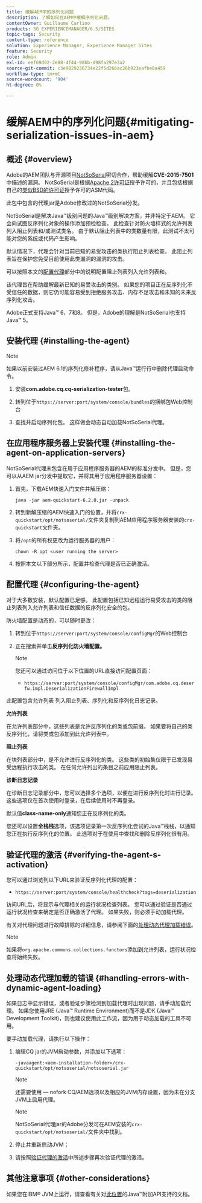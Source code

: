 ```yaml
---
title: 缓解AEM中的序列化问题
description: 了解如何在AEM中缓解序列化问题。
contentOwner: Guillaume Carlino
products: SG_EXPERIENCEMANAGER/6.5/SITES
topic-tags: Security
content-type: reference
solution: Experience Manager, Experience Manager Sites
feature: Security
role: Admin
exl-id: eef69d02-2e88-4f44-98bb-d98fa297e3a2
source-git-commit: c3e9029236734e22f5d266ac26b923eafbe0a459
workflow-type: tm+mt
source-wordcount: '904'
ht-degree: 0%

---
```


# 缓解AEM中的序列化问题{#mitigating-serialization-issues-in-aem}

## 概述 {#overview}

Adobe的AEM团队与开源项目[NotSoSerial](https://github.com/kantega/notsoserial)密切合作，帮助缓解&#x200B;**CVE-2015-7501**&#x200B;中描述的漏洞。 NotSoSerial是根据[Apache 2许可证](https://www.apache.org/licenses/LICENSE-2.0)授予许可的，并且包括根据自己的[类似BSD的许可证](https://asm.ow2.io/)授予许可的ASM代码。

此包中包含的代理jar是Adobe修改过的NotSoSerial分发。

NotSoSerial是解决Java™级别问题的Java™级别解决方案，并非特定于AEM。 它会向试图反序列化对象的操作添加预检检查。 此检查针对防火墙样式的允许列表列入阻止列表和/或测试类名。 由于默认阻止列表中的类数量有限，此测试不太可能对您的系统或代码产生影响。

默认情况下，代理会针对当前已知的易受攻击的类执行阻止列表检查。 此阻止列表旨在保护您免受目前使用此类漏洞的漏洞的攻击。

可以按照本文的[配置代理](/help/sites-administering/mitigating-serialization-issues.md#configuring-the-agent)部分中的说明配置阻止列表列入允许列表和。

该代理旨在帮助缓解最新已知的易受攻击的类别。 如果您的项目正在反序列化不受信任的数据，则它仍可能容易受到拒绝服务攻击、内存不足攻击和未知的未来反序列化攻击。

Adobe正式支持Java™ 6、7和8。 但是，Adobe的理解是NotSoSerial也支持Java™ 5。

## 安装代理 {#installing-the-agent}

>[!NOTE]
>
>如果以前安装过AEM 6.1的序列化修补程序，请从Java™运行行中删除代理启动命令。

1. 安装&#x200B;**com.adobe.cq.cq-serialization-tester**&#x200B;包。

1. 转到位于`https://server:port/system/console/bundles`的捆绑包Web控制台
1. 查找并启动序列化包。 这样做会动态自动加载NotSoSerial代理。

## 在应用程序服务器上安装代理 {#installing-the-agent-on-application-servers}

NotSoSerial代理未包含在用于应用程序服务器的AEM的标准分发中。 但是，您可以从AEM jar分发中提取它，并将其用于应用程序服务器设置：

1. 首先，下载AEM快速入门文件并解压缩：

   ```shell
   java -jar aem-quickstart-6.2.0.jar -unpack
   ```

1. 转到新解压缩的AEM快速入门的位置，并将`crx-quickstart/opt/notsoserial/`文件夹复制到AEM应用程序服务器安装的`crx-quickstart`文件夹。

1. 将`/opt`的所有权更改为运行服务器的用户：

   ```shell
   chown -R opt <user running the server>
   ```

1. 按照本文以下部分所示，配置并检查代理是否已正确激活。

## 配置代理 {#configuring-the-agent}

对于大多数安装，默认配置已足够。 此配置包括已知远程运行易受攻击的类的阻止列表列入允许列表和信任数据的反序列化安全的包。

防火墙配置是动态的，可以随时更改：

1. 转到位于`https://server:port/system/console/configMgr`的Web控制台
1. 正在搜索并单击&#x200B;**反序列化防火墙配置。**

   >[!NOTE]
   >
   >您还可以通过访问位于以下位置的URL直接访问配置页面：
   >
   >* `https://server:port/system/console/configMgr/com.adobe.cq.deserfw.impl.DeserializationFirewallImpl`

此配置包含允许列表 列入阻止列表、序列化和反序列化日志记录。

**允许列表**

在允许列表部分中，这些列表是允许反序列化的类或包前缀。 如果要将自己的类反序列化，请将类或包添加到此允许列表中。

**阻止列表**

在块列表部分中，是不允许进行反序列化的类。 这些类的初始集仅限于已发现易受远程执行攻击的类。 在任何允许列出的条目之前应用阻止列表。

**诊断日志记录**

在诊断日志记录部分中，您可以选择多个选项，以便在进行反序列化时进行记录。 这些选项仅在首次使用时登录，在后续使用时不再登录。

默认值&#x200B;**class-name-only**&#x200B;通知您正在反序列化的类。

您还可以设置&#x200B;**全栈栈**&#x200B;选项，该选项记录第一次反序列化尝试的Java™栈栈，以通知您正在执行反序列化的位置。 此选项对于在使用中查找和删除反序列化很有用。

## 验证代理的激活 {#verifying-the-agent-s-activation}

您可以通过浏览到以下URL来验证反序列化代理的配置：

* `https://server:port/system/console/healthcheck?tags=deserialization`

访问URL后，将显示与代理相关的运行状况检查列表。 您可以通过验证是否通过运行状况检查来确定是否正确激活了代理。 如果失败，则必须手动加载代理。

有关对代理问题进行故障排除的详细信息，请参阅下面的[处理动态代理加载错误](#handling-errors-with-dynamic-agent-loading)。

>[!NOTE]
>
>如果将`org.apache.commons.collections.functors`添加到允许列表，运行状况检查将始终失败。

## 处理动态代理加载的错误 {#handling-errors-with-dynamic-agent-loading}

如果日志中显示错误，或者验证步骤检测到加载代理时出现问题，请手动加载代理。 如果您使用JRE (Java™ Runtime Environment)而不是JDK (Java™ Development Toolkit)，则也建议使用此工作流，因为用于动态加载的工具不可用。

要手动加载代理，请执行以下操作：

1. 编辑CQ jar的JVM启动参数，并添加以下选项：

   ```shell
   -javaagent:<aem-installation-folder>/crx-quickstart/opt/notsoserial/notsoserial.jar
   ```

   >[!NOTE]
   >
   >还需要使用 — nofork CQ/AEM选项以及相应的JVM内存设置，因为未在分支JVM上启用代理。

   >[!NOTE]
   >
   >NotSoSerial代理jar的Adobe分发可在AEM安装的`crx-quickstart/opt/notsoserial/`文件夹中找到。

1. 停止并重新启动JVM；

1. 请按照[验证代理的激活](/help/sites-administering/mitigating-serialization-issues.md#verifying-the-agent-s-activation)中所述步骤再次验证代理的激活。

## 其他注意事项 {#other-considerations}

如果您在IBM® JVM上运行，请查看有关对[此位置](https://www.ibm.com/docs/en/sdk-java-technology/8?topic=documentation-java-attach-api)的Java™附加API支持的文档。
